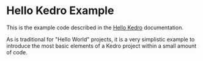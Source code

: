 # Hello Kedro Example

This is the example code described in the [Hello Kedro](https://kedro.readthedocs.io/en/stable/02_getting_started/04_hello_kedro.md) documentation. 

<!-- NOTE: LINK TO CHANGE SHORTLY -->

As is traditional for "Hello World" projects, it is a very simplistic example to introduce the most basic elements of a Kedro project within a small amount of code.

